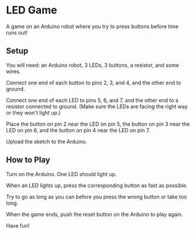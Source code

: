 # LED Game

A game on an Arduino robot where you try to press buttons before time runs out!

## Setup

You will need: an Arduino robot, 3 LEDs, 3 buttons, a resistor, and some wires.

Connect one end of each button to pins 2, 3, and 4, and the other end to ground.

Connect one end of each LED to pins 5, 6, and 7, and the other end to a resistor connected to ground.
(Make sure the LEDs are facing the right way or they won't light up.)

Place the button on pin 2 near the LED on pin 5,
the button on pin 3 near the LED on pin 6,
and the button on pin 4 near the LED on pin 7.

Upload the sketch to the Arduino.

## How to Play

Turn on the Arduino. One LED should light up.

When an LED lights up, press the corresponding button as fast as possible.

Try to go as long as you can before you press the wrong button or take too long.

When the game ends, push the reset button on the Arduino to play again.

Have fun!